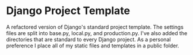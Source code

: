 # Django Project Template

A refactored version of Django's standard project template.
The settings files are split into base.py, local.py, and production.py.
I've also added the directories that are standard to every Django project.
As a personal preference I place all of my static files and templates in a
public folder.